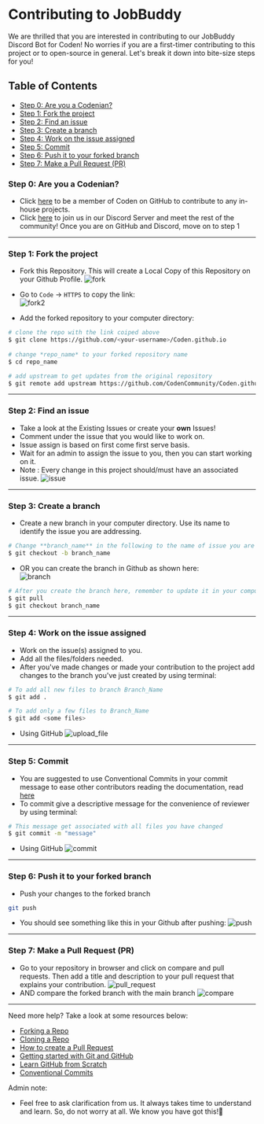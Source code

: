 # Contributing to JobBuddy
We are thrilled that you are interested in contributing to our JobBuddy Discord Bot for Coden!
No worries if you are a first-timer contributing to this project or to open-source in general.
Let's break it down into bite-size steps for you!

## Table of Contents
* [Step 0: Are you a Codenian?](https://github.com/CodenCommunity/JobBuddy/blob/main/.github/CONTRIBUTING.md#step-0-are-you-a-codenian)
* [Step 1: Fork the project](https://github.com/CodenCommunity/JobBuddy/blob/main/.github/CONTRIBUTING.md#step-1-fork-the-project)
* [Step 2: Find an issue](https://github.com/CodenCommunity/JobBuddy/blob/main/.github/CONTRIBUTING.md#step-2-find-an-issue)
* [Step 3: Create a branch](https://github.com/CodenCommunity/JobBuddy/blob/main/.github/CONTRIBUTING.md#step-3-create-a-branch)
* [Step 4: Work on the issue assigned](https://github.com/CodenCommunity/JobBuddy/blob/main/.github/CONTRIBUTING.md#step-4-work-on-the-issue-assigned)
* [Step 5: Commit](https://github.com/CodenCommunity/JobBuddy/blob/main/.github/CONTRIBUTING.md#step-5-commit)
* [Step 6: Push it to your forked branch](https://github.com/CodenCommunity/JobBuddy/blob/main/.github/CONTRIBUTING.md#step-6-push-it-to-your-forked-branch)
* [Step 7: Make a Pull Request (PR)](https://github.com/CodenCommunity/JobBuddy/blob/main/.github/CONTRIBUTING.md#step-7-make-a-pull-request-pr)

### Step 0: Are you a Codenian?
* Click [here](https://github.com/CodenCommunity/Support/issues/new?assignees=LeeRenJie&labels=Join+Coden+GitHub&template=join-coden-github.md&title=Join+Coden+on+GitHub) to be a member of Coden on GitHub to contribute to any in-house projects.
* Click [here](https://discord.gg/rSKKKZEnVn) to join us in our Discord Server and meet the rest of the community!
Once you are on GitHub and Discord, move on to step 1

---

### Step 1: Fork the project
* Fork this Repository. This will create a Local Copy of this Repository on your Github Profile.
![fork](https://github.com/CodenCommunity/JobBuddy/blob/main/assets/images/pic1_fork.png)

* Go to `Code` -> `HTTPS` to copy the link: <br>
![fork2](https://github.com/CodenCommunity/JobBuddy/blob/main/assets/images/pic9_fork.png)

* Add the forked repository to your computer directory:

```bash
# clone the repo with the link coiped above
$ git clone https://github.com/<your-username>/Coden.github.io 
    
# change *repo_name* to your forked repository name
$ cd repo_name

# add upstream to get updates from the original repository    
$ git remote add upstream https://github.com/CodenCommunity/Coden.github.io
```

---

### Step 2: Find an issue
* Take a look at the Existing Issues or create your **own** Issues!  
* Comment under the issue that you would like to work on.
* Issue assign is based on first come first serve basis.
* Wait for an admin to assign the issue to you, then you can start working on it.  
* Note : Every change in this project should/must have an associated issue.
![issue](https://github.com/CodenCommunity/JobBuddy/blob/main/assets/images/pic2_find_issue.png)
  
---
  
### Step 3: Create a branch
* Create a new branch in your computer directory. Use its name to identify the issue you are addressing.
  
```bash
# Change **branch_name** in the following to the name of issue you are addressing
$ git checkout -b branch_name
```

* OR you can create the branch in Github as shown here:  
![branch](https://github.com/CodenCommunity/JobBuddy/blob/main/assets/images/pic3_branch.png)
    
```bash
# After you create the branch here, remember to update it in your computer directory
$ git pull
$ git checkout branch_name
```

---
  
### Step 4: Work on the issue assigned
* Work on the issue(s) assigned to you.   
* Add all the files/folders needed.  
* After you've made changes or made your contribution to the project add changes to the branch you've just created by using terminal:  
```bash
# To add all new files to branch Branch_Name  
$ git add .  

# To add only a few files to Branch_Name
$ git add <some files>
```
- Using GitHub
![upload_file](https://github.com/CodenCommunity/JobBuddy/blob/main/assets/images/pic4_upload_file.png)

---

### Step 5: Commit
* You are suggested to use Conventional Commits in your commit message to ease other contributors reading the documentation, read [here](https://www.conventionalcommits.org/en/v1.0.0/)
* To commit give a descriptive message for the convenience of reviewer by using terminal:  
```bash
# This message get associated with all files you have changed  
$ git commit -m "message"  
```
- Using GitHub
![commit](https://github.com/CodenCommunity/JobBuddy/blob/main/assets/images/pic5_commit.png)
---
  
### Step 6: Push it to your forked branch
* Push your changes to the forked branch
```bash
git push
```
* You should see something like this in your Github after pushing:
![push](https://github.com/CodenCommunity/JobBuddy/blob/main/assets/images/pic6_push.png)
---
  
### Step 7: Make a Pull Request (PR)
* Go to your repository in browser and click on compare and pull requests. Then add a title and description to your pull request that explains your contribution.
![pull_request](https://github.com/CodenCommunity/JobBuddy/blob/main/assets/images/pic7_create_pull.png)
* AND compare the forked branch with the main branch
![compare](https://github.com/CodenCommunity/JobBuddy/blob/main/assets/images/pic8_compare_repo.png)

---
  
Need more help?
Take a look at some resources below:
* [Forking a Repo](https://help.github.com/en/github/getting-started-with-github/fork-a-repo)  
* [Cloning a Repo](https://help.github.com/en/desktop/contributing-to-projects/creating-an-issue-or-pull-request)  
* [How to create a Pull Request](https://opensource.com/article/19/7/create-pull-request-github)  
* [Getting started with Git and GitHub](https://towardsdatascience.com/getting-started-with-git-and-github-6fcd0f2d4ac6)  
* [Learn GitHub from Scratch](https://lab.github.com/githubtraining/introduction-to-github)
* [Conventional Commits](https://www.conventionalcommits.org/en/v1.0.0/)

Admin note:
* Feel free to ask clarification from us. It always takes time to understand and learn. So, do not worry at all. We know you have got this!💪

